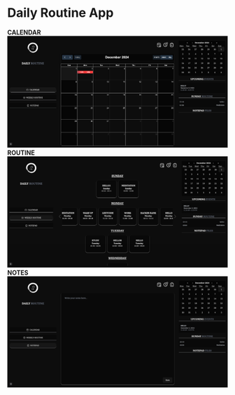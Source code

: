 # Daily Routine App

**CALENDAR**
![preview 1](/public/images/1.png)
**ROUTINE**
![preview 1](/public/images/2.png)
**NOTES**
![preview 1](/public/images/3.png)
